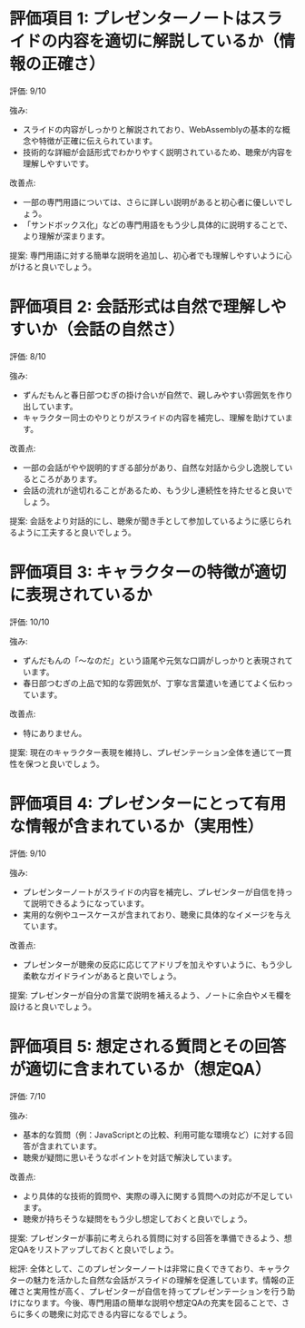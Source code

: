 # 評価項目 1: プレゼンターノートはスライドの内容を適切に解説しているか（情報の正確さ）
評価: 9/10

強み:
- スライドの内容がしっかりと解説されており、WebAssemblyの基本的な概念や特徴が正確に伝えられています。
- 技術的な詳細が会話形式でわかりやすく説明されているため、聴衆が内容を理解しやすいです。

改善点:
- 一部の専門用語については、さらに詳しい説明があると初心者に優しいでしょう。
- 「サンドボックス化」などの専門用語をもう少し具体的に説明することで、より理解が深まります。

提案:
専門用語に対する簡単な説明を追加し、初心者でも理解しやすいように心がけると良いでしょう。

# 評価項目 2: 会話形式は自然で理解しやすいか（会話の自然さ）
評価: 8/10

強み:
- ずんだもんと春日部つむぎの掛け合いが自然で、親しみやすい雰囲気を作り出しています。
- キャラクター同士のやりとりがスライドの内容を補完し、理解を助けています。

改善点:
- 一部の会話がやや説明的すぎる部分があり、自然な対話から少し逸脱しているところがあります。
- 会話の流れが途切れることがあるため、もう少し連続性を持たせると良いでしょう。

提案:
会話をより対話的にし、聴衆が聞き手として参加しているように感じられるように工夫すると良いでしょう。

# 評価項目 3: キャラクターの特徴が適切に表現されているか
評価: 10/10

強み:
- ずんだもんの「〜なのだ」という語尾や元気な口調がしっかりと表現されています。
- 春日部つむぎの上品で知的な雰囲気が、丁寧な言葉遣いを通じてよく伝わっています。

改善点:
- 特にありません。

提案:
現在のキャラクター表現を維持し、プレゼンテーション全体を通じて一貫性を保つと良いでしょう。

# 評価項目 4: プレゼンターにとって有用な情報が含まれているか（実用性）
評価: 9/10

強み:
- プレゼンターノートがスライドの内容を補完し、プレゼンターが自信を持って説明できるようになっています。
- 実用的な例やユースケースが含まれており、聴衆に具体的なイメージを与えています。

改善点:
- プレゼンターが聴衆の反応に応じてアドリブを加えやすいように、もう少し柔軟なガイドラインがあると良いでしょう。

提案:
プレゼンターが自分の言葉で説明を補えるよう、ノートに余白やメモ欄を設けると良いでしょう。

# 評価項目 5: 想定される質問とその回答が適切に含まれているか（想定QA）
評価: 7/10

強み:
- 基本的な質問（例：JavaScriptとの比較、利用可能な環境など）に対する回答が含まれています。
- 聴衆が疑問に思いそうなポイントを対話で解決しています。

改善点:
- より具体的な技術的質問や、実際の導入に関する質問への対応が不足しています。
- 聴衆が持ちそうな疑問をもう少し想定しておくと良いでしょう。

提案:
プレゼンターが事前に考えられる質問に対する回答を準備できるよう、想定QAをリストアップしておくと良いでしょう。

総評:
全体として、このプレゼンターノートは非常に良くできており、キャラクターの魅力を活かした自然な会話がスライドの理解を促進しています。情報の正確さと実用性が高く、プレゼンターが自信を持ってプレゼンテーションを行う助けになります。今後、専門用語の簡単な説明や想定QAの充実を図ることで、さらに多くの聴衆に対応できる内容になるでしょう。